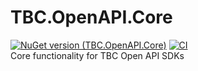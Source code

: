 # TBC.OpenAPI.Core  
[![NuGet version (TBC.OpenAPI.Core)](https://img.shields.io/nuget/v/TBC.OpenAPI.Core.svg?label=TBC.OpenAPI.Core)](https://www.nuget.org/packages/TBC.OpenAPI.Core/) [![CI](https://github.com/TBCBank/TBC.OpenAPI.Core/actions/workflows/main.yml/badge.svg?branch=master)](https://github.com/TBCBank/TBC.OpenAPI.Core/actions/workflows/main.yml)  
Core functionality for TBC Open API SDKs

